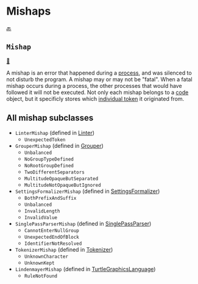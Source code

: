 # Mishaps

[:back:](readme.md)

## `Mishap`

[:scroll:](../lang/Mishap.java)

A mishap is an error that happened during a [process](processing.md#process), and was silenced to not disturb the program. A mishap may or may not be "fatal". When a fatal mishap occurs during a process, the other processes that would have followed it will not be executed. Not only each mishap belongs to a [code](codes.md#code) object, but it specificly stores which [individual token](tokenization.md#individualtoken) it originated from.

## All mishap subclasses

- `LinterMishap` (defined in [Linter](Linter.java))
  - `UnexpectedToken`
- `GrouperMishap` (defined in [Grouper](Grouper.java))
  - `Unbalanced`
  - `NoGroupTypeDefined`
  - `NoRootGroupDefined`
  - `TwoDifferentSeparators`
  - `MultitudeOpaqueButSeparated`
  - `MultitudeNotOpaqueButIgnored`
- `SettingsFormalizerMishap` (defined in [SettingsFormalizer](SettingsFormalizer.java))
  - `BothPrefixAndSuffix`
  - `Unbalanced`
  - `InvalidLength`
  - `InvalidValue`
- `SinglePassParserMishap` (defined in [SinglePassParser](SinglePassParser.java))
  - `CannotEnterNullGroup`
  - `UnexpectedEndOfBlock`
  - `IdentifierNotResolved`
- `TokenizerMishap` (defined in [Tokenizer](Tokenizer.java))
  - `UnknownCharacter`
  - `UnknownKept`
- `LindenmayerMishap` (defined in [TurtleGraphicsLanguage](TurtleGraphicsLanguage.java))
  - `RuleNotFound`
